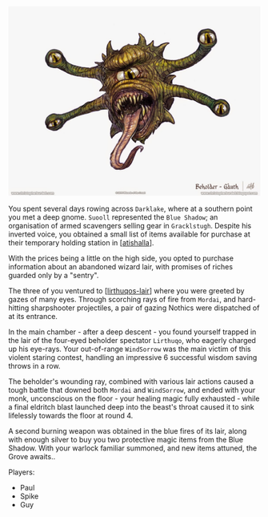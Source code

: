 ![](08-darklake-spectator.png)

You spent several days rowing across `Darklake`, where at a southern point you met a deep gnome. `Suooll` represented the `Blue Shadow`; an organisation of armed scavengers selling gear in `Gracklstugh`. Despite his inverted voice, you obtained a small list of items available for purchase at their temporary holding station in [[atishalla]].

With the prices being a little on the high side, you opted to purchase information about an abandoned wizard lair, with promises of riches guarded only by a "sentry".

The three of you ventured to [[lirthuqos-lair]] where you were greeted by gazes of many eyes. Through scorching rays of fire from `Mordai`, and hard-hitting sharpshooter projectiles, a pair of gazing Nothics were dispatched of at its entrance.

In the main chamber - after a deep descent - you found yourself trapped in the lair of the four-eyed beholder spectator `Lirthuqo`, who eagerly charged up his eye-rays. Your out-of-range `WindSorrow` was the main victim of this violent staring contest, handling an impressive 6 successful wisdom saving throws in a row.

The beholder's wounding ray, combined with various lair actions caused a tough battle that downed both `Mordai` and `WindSorrow`, and ended with your monk, unconscious on the floor - your healing magic fully exhausted - while a final eldritch blast launched deep into the beast's throat caused it to sink lifelessly towards the floor at round 4.

A second burning weapon was obtained in the blue fires of its lair, along with enough silver to buy you two protective magic items from the Blue Shadow. With your warlock familiar summoned, and new items attuned, the Grove awaits..

Players:
- Paul
- Spike
- Guy

[//begin]: # "Autogenerated link references for markdown compatibility"
[atishalla]: ../underdark/atishalla "Atishalla"
[lirthuqos-lair]: ../underdark/lirthuqos-lair "Lirthuqo's Lair"
[//end]: # "Autogenerated link references"
